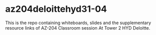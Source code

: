 # az204deloittehyd31-04
This is the repo containing whiteboards, slides and the supplementary resource links of AZ-204 Classroom session At Tower 2 HYD Deloitte.
